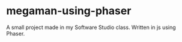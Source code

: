 # megaman-using-phaser
A small project made in my Software Studio class. Written in js using Phaser.

